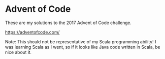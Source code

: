 # Advent of Code

These are my solutions to the 2017 Advent of Code challenge.

https://adventofcode.com/

Note: This should not be representative of my Scala programming ability! I was learning Scala as I went, so if it looks like Java code written in Scala, be nice about it.
